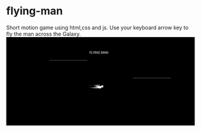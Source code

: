 # flying-man
Short motion game using html,css and js.
Use your keyboard arrow key to fly the man across the Galaxy.
![](Game/image.png)
